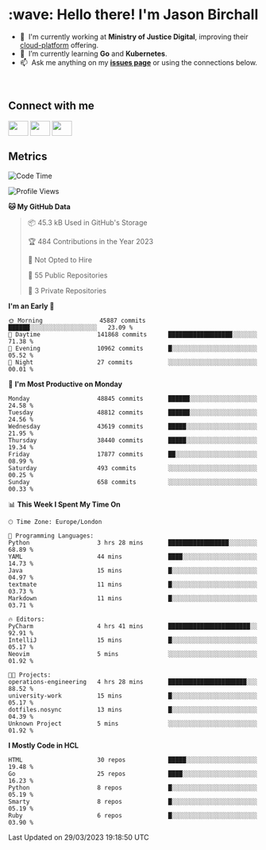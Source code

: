 <h1 align="left" id="jason-title">:wave: Hello there! I'm Jason Birchall</h1>

- :office: &nbsp;I'm currently working at **Ministry of Justice Digital**, improving their [cloud-platform](https://github.com/ministryofjustice/cloud-platform) offering.
- :seedling: &nbsp;I’m currently learning **Go** and **Kubernetes**.
- :mailbox: &nbsp;Ask me anything on my **[issues page]** or using the connections below.


<br>

<h2>Connect with me</h2>
<p>
<a href="https://twitter.com/jsonBirchall" target="blank"><img align="center" src="https://cdn.jsdelivr.net/npm/simple-icons@3.0.1/icons/twitter.svg" alt="" height="30" width="40" /></a>
<a href="https://keybase.io/json0" target="blank"><img align="center" src="https://cdn.jsdelivr.net/npm/simple-icons@3.0.1/icons/keybase.svg" alt="" height="30" width="40" /></a>
<a href="https://www.reddit.com/user/kakorate" target="blank"><img align="center" src="https://cdn.jsdelivr.net/npm/simple-icons@3.0.1/icons/reddit.svg" alt="" height="30" width="40" /></a>
</p>

<h2>Metrics</h2>

<!--START_SECTION:waka-->
![Code Time](http://img.shields.io/badge/Code%20Time-977%20hrs%208%20mins-blue)

![Profile Views](http://img.shields.io/badge/Profile%20Views-0-blue)

**🐱 My GitHub Data** 

> 📦 45.3 kB Used in GitHub's Storage 
 > 
> 🏆 484 Contributions in the Year 2023
 > 
> 🚫 Not Opted to Hire
 > 
> 📜 55 Public Repositories 
 > 
> 🔑 3 Private Repositories 
 > 
**I'm an Early 🐤** 

```text
🌞 Morning                45887 commits       ██████░░░░░░░░░░░░░░░░░░░   23.09 % 
🌆 Daytime                141868 commits      ██████████████████░░░░░░░   71.38 % 
🌃 Evening                10962 commits       █░░░░░░░░░░░░░░░░░░░░░░░░   05.52 % 
🌙 Night                  27 commits          ░░░░░░░░░░░░░░░░░░░░░░░░░   00.01 % 
```
📅 **I'm Most Productive on Monday** 

```text
Monday                   48845 commits       ██████░░░░░░░░░░░░░░░░░░░   24.58 % 
Tuesday                  48812 commits       ██████░░░░░░░░░░░░░░░░░░░   24.56 % 
Wednesday                43619 commits       █████░░░░░░░░░░░░░░░░░░░░   21.95 % 
Thursday                 38440 commits       █████░░░░░░░░░░░░░░░░░░░░   19.34 % 
Friday                   17877 commits       ██░░░░░░░░░░░░░░░░░░░░░░░   08.99 % 
Saturday                 493 commits         ░░░░░░░░░░░░░░░░░░░░░░░░░   00.25 % 
Sunday                   658 commits         ░░░░░░░░░░░░░░░░░░░░░░░░░   00.33 % 
```


📊 **This Week I Spent My Time On** 

```text
🕑︎ Time Zone: Europe/London

💬 Programming Languages: 
Python                   3 hrs 28 mins       █████████████████░░░░░░░░   68.89 % 
YAML                     44 mins             ████░░░░░░░░░░░░░░░░░░░░░   14.73 % 
Java                     15 mins             █░░░░░░░░░░░░░░░░░░░░░░░░   04.97 % 
textmate                 11 mins             █░░░░░░░░░░░░░░░░░░░░░░░░   03.73 % 
Markdown                 11 mins             █░░░░░░░░░░░░░░░░░░░░░░░░   03.71 % 

🔥 Editors: 
PyCharm                  4 hrs 41 mins       ███████████████████████░░   92.91 % 
IntelliJ                 15 mins             █░░░░░░░░░░░░░░░░░░░░░░░░   05.17 % 
Neovim                   5 mins              ░░░░░░░░░░░░░░░░░░░░░░░░░   01.92 % 

🐱‍💻 Projects: 
operations-engineering   4 hrs 28 mins       ██████████████████████░░░   88.52 % 
university-work          15 mins             █░░░░░░░░░░░░░░░░░░░░░░░░   05.17 % 
dotfiles.nosync          13 mins             █░░░░░░░░░░░░░░░░░░░░░░░░   04.39 % 
Unknown Project          5 mins              ░░░░░░░░░░░░░░░░░░░░░░░░░   01.92 % 
```

**I Mostly Code in HCL** 

```text
HTML                     30 repos            █████░░░░░░░░░░░░░░░░░░░░   19.48 % 
Go                       25 repos            ████░░░░░░░░░░░░░░░░░░░░░   16.23 % 
Python                   8 repos             █░░░░░░░░░░░░░░░░░░░░░░░░   05.19 % 
Smarty                   8 repos             █░░░░░░░░░░░░░░░░░░░░░░░░   05.19 % 
Ruby                     6 repos             █░░░░░░░░░░░░░░░░░░░░░░░░   03.90 % 
```




 Last Updated on 29/03/2023 19:18:50 UTC
<!--END_SECTION:waka-->

<!-- links -->

[issues page]: https://github.com/jasonBirchall/jasonBirchall/issues "jasonBirchall/issues"
